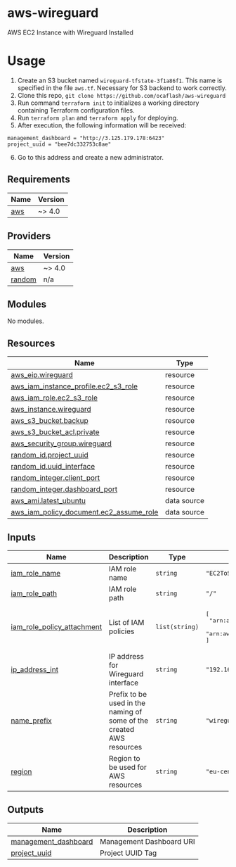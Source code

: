 # aws-wireguard
AWS EC2 Instance with Wireguard Installed

# Usage
1. Create an S3 bucket named `wireguard-tfstate-3f1a86f1`. This name is specified in the file `aws.tf`. Necessary for S3 backend to work correctly.
2. Clone this repo, `git clone https://github.com/ocaflash/aws-wireguard` 
3. Run command `terraform init` to initializes a working directory containing Terraform configuration files. 
4. Run `terraform plan` and `terraform apply` for deploying.
5. After execution, the following information will be received: 
```
management_dashboard = "http://3.125.179.178:6423"
project_uuid = "bee7dc332753c8ae"
```
6. Go to this address and create a new administrator.
<!-- BEGIN_TF_DOCS -->
## Requirements

| Name | Version |
|------|---------|
| <a name="requirement_aws"></a> [aws](#requirement\_aws) | ~> 4.0 |

## Providers

| Name | Version |
|------|---------|
| <a name="provider_aws"></a> [aws](#provider\_aws) | ~> 4.0 |
| <a name="provider_random"></a> [random](#provider\_random) | n/a |

## Modules

No modules.

## Resources

| Name | Type |
|------|------|
| [aws_eip.wireguard](https://registry.terraform.io/providers/hashicorp/aws/latest/docs/resources/eip) | resource |
| [aws_iam_instance_profile.ec2_s3_role](https://registry.terraform.io/providers/hashicorp/aws/latest/docs/resources/iam_instance_profile) | resource |
| [aws_iam_role.ec2_s3_role](https://registry.terraform.io/providers/hashicorp/aws/latest/docs/resources/iam_role) | resource |
| [aws_instance.wireguard](https://registry.terraform.io/providers/hashicorp/aws/latest/docs/resources/instance) | resource |
| [aws_s3_bucket.backup](https://registry.terraform.io/providers/hashicorp/aws/latest/docs/resources/s3_bucket) | resource |
| [aws_s3_bucket_acl.private](https://registry.terraform.io/providers/hashicorp/aws/latest/docs/resources/s3_bucket_acl) | resource |
| [aws_security_group.wireguard](https://registry.terraform.io/providers/hashicorp/aws/latest/docs/resources/security_group) | resource |
| [random_id.project_uuid](https://registry.terraform.io/providers/hashicorp/random/latest/docs/resources/id) | resource |
| [random_id.uuid_interface](https://registry.terraform.io/providers/hashicorp/random/latest/docs/resources/id) | resource |
| [random_integer.client_port](https://registry.terraform.io/providers/hashicorp/random/latest/docs/resources/integer) | resource |
| [random_integer.dashboard_port](https://registry.terraform.io/providers/hashicorp/random/latest/docs/resources/integer) | resource |
| [aws_ami.latest_ubuntu](https://registry.terraform.io/providers/hashicorp/aws/latest/docs/data-sources/ami) | data source |
| [aws_iam_policy_document.ec2_assume_role](https://registry.terraform.io/providers/hashicorp/aws/latest/docs/data-sources/iam_policy_document) | data source |

## Inputs

| Name | Description | Type | Default | Required |
|------|-------------|------|---------|:--------:|
| <a name="input_iam_role_name"></a> [iam\_role\_name](#input\_iam\_role\_name) | IAM role name | `string` | `"EC2ToS3Access"` | no |
| <a name="input_iam_role_path"></a> [iam\_role\_path](#input\_iam\_role\_path) | IAM role path | `string` | `"/"` | no |
| <a name="input_iam_role_policy_attachment"></a> [iam\_role\_policy\_attachment](#input\_iam\_role\_policy\_attachment) | List of IAM policies | `list(string)` | <pre>[<br>  "arn:aws:iam::aws:policy/AmazonEC2FullAccess",<br>  "arn:aws:iam::aws:policy/AmazonS3FullAccess"<br>]</pre> | no |
| <a name="input_ip_address_int"></a> [ip\_address\_int](#input\_ip\_address\_int) | IP address for Wireguard interface | `string` | `"192.168.10.2"` | no |
| <a name="input_name_prefix"></a> [name\_prefix](#input\_name\_prefix) | Prefix to be used in the naming of some of the created AWS resources | `string` | `"wireguard"` | no |
| <a name="input_region"></a> [region](#input\_region) | Region to be used for AWS resources | `string` | `"eu-central-1"` | no |

## Outputs

| Name | Description |
|------|-------------|
| <a name="output_management_dashboard"></a> [management\_dashboard](#output\_management\_dashboard) | Management Dashboard URI |
| <a name="output_project_uuid"></a> [project\_uuid](#output\_project\_uuid) | Project UUID Tag |
<!-- END_TF_DOCS -->